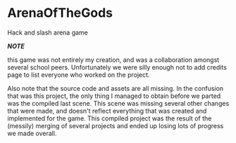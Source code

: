 ArenaOfTheGods
==============

Hack and slash arena game



***NOTE***

this game was not entirely my creation, and was a collaboration amongst several school peers. Unfortunately we were silly enough not to add credits page to list everyone who worked on the project.

Also note that the source code and assets are all missing. In the confusion that was this project, the only thing I managed to obtain before we parted was the compiled last scene. This scene was missing several other changes that were made, and doesn't reflect everything that was created and implemented for the game. This compiled project was the result of the (messily) merging of several projects and ended up losing lots of progress we made overall.

